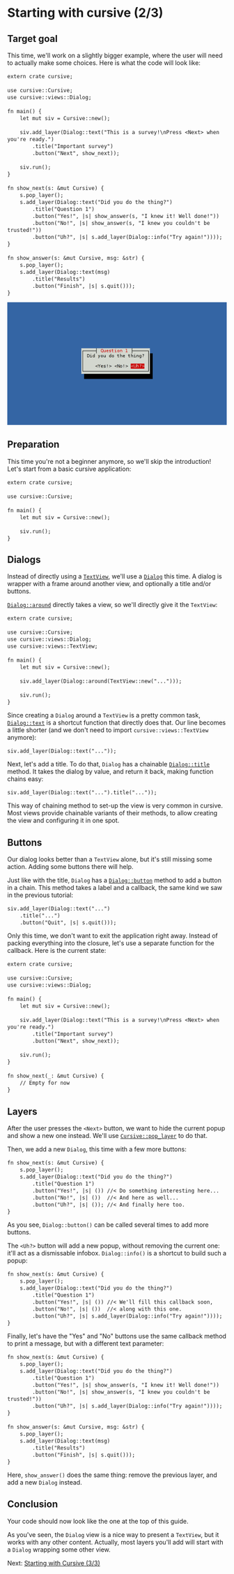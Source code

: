 # Starting with cursive (2/3)

## Target goal

This time, we'll work on a slightly bigger example, where the user will need to
actually make some choices. Here is what the code will look like:

```rust,no_run
extern crate cursive;

use cursive::Cursive;
use cursive::views::Dialog;

fn main() {
    let mut siv = Cursive::new();

    siv.add_layer(Dialog::text("This is a survey!\nPress <Next> when you're ready.")
        .title("Important survey")
        .button("Next", show_next));

    siv.run();
}

fn show_next(s: &mut Cursive) {
    s.pop_layer();
    s.add_layer(Dialog::text("Did you do the thing?")
        .title("Question 1")
        .button("Yes!", |s| show_answer(s, "I knew it! Well done!"))
        .button("No!", |s| show_answer(s, "I knew you couldn't be trusted!"))
        .button("Uh?", |s| s.add_layer(Dialog::info("Try again!"))));
}

fn show_answer(s: &mut Cursive, msg: &str) {
    s.pop_layer();
    s.add_layer(Dialog::text(msg)
        .title("Results")
        .button("Finish", |s| s.quit()));
}
```

![Tutorial 2 goal](./tutorial_2.png)

## Preparation

This time you're not a beginner anymore, so we'll skip the introduction!
Let's start from a basic cursive application:

```rust,no_run
extern crate cursive;

use cursive::Cursive;

fn main() {
    let mut siv = Cursive::new();

    siv.run();
}
```

## Dialogs

Instead of directly using a [`TextView`], we'll use a [`Dialog`] this time.
A dialog is wrapper with a frame around another view, and optionally a title
and/or buttons.

[`Dialog::around`] directly takes a view, so we'll directly give it the
`TextView`:

```rust,no_run
extern crate cursive;

use cursive::Cursive;
use cursive::views::Dialog;
use cursive::views::TextView;

fn main() {
    let mut siv = Cursive::new();

    siv.add_layer(Dialog::around(TextView::new("...")));

    siv.run();
}
```

Since creating a `Dialog` around a `TextView` is a pretty common task,
[`Dialog::text`] is a shortcut function that directly does that. Our line
becomes a little shorter (and we don't need to import
`cursive::views::TextView` anymore):

```rust,ignore
siv.add_layer(Dialog::text("..."));
```

Next, let's add a title. To do that, `Dialog` has a chainable [`Dialog::title`]
method. It takes the dialog by value, and return it back, making function
chains easy:

```rust,ignore
siv.add_layer(Dialog::text("...").title("..."));
```

This way of chaining method to set-up the view is very common in cursive. Most
views provide chainable variants of their methods, to allow creating the view
and configuring it in one spot.

[`TextView`]: https://docs.rs/cursive/0/cursive/views/struct.TextView
[`Dialog`]: https://docs.rs/cursive/0/cursive/views/struct.Dialog.html
[`Dialog::around`]: https://docs.rs/cursive/0/cursive/views/struct.Dialog.html#method.around
[`Dialog::text`]: https://docs.rs/cursive/0/cursive/views/struct.Dialog.html#method.text
[`Dialog::title`]: https://docs.rs/cursive/0/cursive/views/struct.Dialog.html#method.title

## Buttons

Our dialog looks better than a `TextView` alone, but it's still missing some
action. Adding some buttons there will help.

Just like with the title, `Dialog` has a [`Dialog::button`] method to add a
button in a chain. This method takes a label and a callback, the same kind
we saw in the previous tutorial:

```rust,ignore
siv.add_layer(Dialog::text("...")
    .title("...")
    .button("Quit", |s| s.quit()));
```

Only this time, we don't want to exit the application right away. Instead of
packing everything into the closure, let's use a separate function for the
callback. Here is the current state:

```rust,no_run
extern crate cursive;

use cursive::Cursive;
use cursive::views::Dialog;

fn main() {
    let mut siv = Cursive::new();

    siv.add_layer(Dialog::text("This is a survey!\nPress <Next> when you're ready.")
        .title("Important survey")
        .button("Next", show_next));

    siv.run();
}

fn show_next(_: &mut Cursive) {
    // Empty for now
}
```

[`Dialog::button`]: https://docs.rs/cursive/0/cursive/views/struct.Dialog.html#method.button

## Layers

After the user presses the `<Next>` button, we want to hide the current popup
and show a new one instead. We'll use [`Cursive::pop_layer`] to do that.

Then, we add a new `Dialog`, this time with a few more buttons:

```rust,ignore
fn show_next(s: &mut Cursive) {
    s.pop_layer();
    s.add_layer(Dialog::text("Did you do the thing?")
        .title("Question 1")
        .button("Yes!", |s| ()) //< Do something interesting here...
        .button("No!", |s| ())  //< And here as well...
        .button("Uh?", |s| ()); //< And finally here too.
}
```

As you see, `Dialog::button()` can be called several times to add more buttons.

The `<Uh?>` button will add a new popup, without removing the current one:
it'll act as a dismissable infobox. `Dialog::info()` is a shortcut to build
such a popup:

```rust,ignore
fn show_next(s: &mut Cursive) {
    s.pop_layer();
    s.add_layer(Dialog::text("Did you do the thing?")
        .title("Question 1")
        .button("Yes!", |s| ()) //< We'll fill this callback soon,
        .button("No!", |s| ())  //< along with this one.
        .button("Uh?", |s| s.add_layer(Dialog::info("Try again!"))));
}
```

Finally, let's have the "Yes" and "No" buttons use the same callback method to
print a message, but with a different text parameter:

```rust,ignore
fn show_next(s: &mut Cursive) {
    s.pop_layer();
    s.add_layer(Dialog::text("Did you do the thing?")
        .title("Question 1")
        .button("Yes!", |s| show_answer(s, "I knew it! Well done!"))
        .button("No!", |s| show_answer(s, "I knew you couldn't be trusted!"))
        .button("Uh?", |s| s.add_layer(Dialog::info("Try again!"))));
}

fn show_answer(s: &mut Cursive, msg: &str) {
    s.pop_layer();
    s.add_layer(Dialog::text(msg)
        .title("Results")
        .button("Finish", |s| s.quit()));
}
```

Here, `show_answer()` does the same thing: remove the previous layer, and add
a new `Dialog` instead.

[`Cursive::pop_layer`]: https://docs.rs/cursive/0/cursive/struct.Cursive.html#method.pop_layer

## Conclusion

Your code should now look like the one at the top of this guide.

As you've seen, the `Dialog` view is a nice way to present a `TextView`, but it
works with any other content. Actually, most layers you'll add will start with
a `Dialog` wrapping some other view.

Next: [Starting with Cursive (3/3)](./tutorial_3.md)
